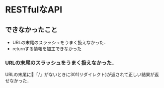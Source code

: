 # RESTfulなAPI

## できなかったこと
- URLの末尾のスラッシュをうまく扱えなかった．
- returnする情報を加工できなかった

### URLの末尾のスラッシュをうまく扱えなかった．
URLの末尾に「/」がないときに301(リダイレクト)が返されて正しい結果が返せなかった．